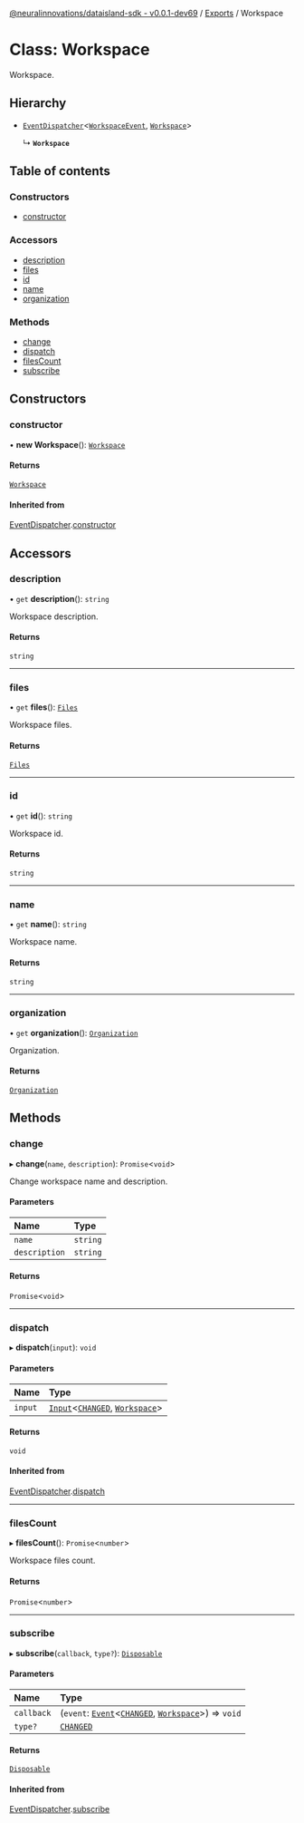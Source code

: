 [@neuralinnovations/dataisland-sdk - v0.0.1-dev69](../../README.md) / [Exports](../modules.md) / Workspace

# Class: Workspace

Workspace.

## Hierarchy

- [`EventDispatcher`](EventDispatcher.md)\<[`WorkspaceEvent`](../enums/WorkspaceEvent.md), [`Workspace`](Workspace.md)\>

  ↳ **`Workspace`**

## Table of contents

### Constructors

- [constructor](Workspace.md#constructor)

### Accessors

- [description](Workspace.md#description)
- [files](Workspace.md#files)
- [id](Workspace.md#id)
- [name](Workspace.md#name)
- [organization](Workspace.md#organization)

### Methods

- [change](Workspace.md#change)
- [dispatch](Workspace.md#dispatch)
- [filesCount](Workspace.md#filescount)
- [subscribe](Workspace.md#subscribe)

## Constructors

### constructor

• **new Workspace**(): [`Workspace`](Workspace.md)

#### Returns

[`Workspace`](Workspace.md)

#### Inherited from

[EventDispatcher](EventDispatcher.md).[constructor](EventDispatcher.md#constructor)

## Accessors

### description

• `get` **description**(): `string`

Workspace description.

#### Returns

`string`

___

### files

• `get` **files**(): [`Files`](Files.md)

Workspace files.

#### Returns

[`Files`](Files.md)

___

### id

• `get` **id**(): `string`

Workspace id.

#### Returns

`string`

___

### name

• `get` **name**(): `string`

Workspace name.

#### Returns

`string`

___

### organization

• `get` **organization**(): [`Organization`](Organization.md)

Organization.

#### Returns

[`Organization`](Organization.md)

## Methods

### change

▸ **change**(`name`, `description`): `Promise`\<`void`\>

Change workspace name and description.

#### Parameters

| Name | Type |
| :------ | :------ |
| `name` | `string` |
| `description` | `string` |

#### Returns

`Promise`\<`void`\>

___

### dispatch

▸ **dispatch**(`input`): `void`

#### Parameters

| Name | Type |
| :------ | :------ |
| `input` | [`Input`](../interfaces/Input.md)\<[`CHANGED`](../enums/WorkspaceEvent.md#changed), [`Workspace`](Workspace.md)\> |

#### Returns

`void`

#### Inherited from

[EventDispatcher](EventDispatcher.md).[dispatch](EventDispatcher.md#dispatch)

___

### filesCount

▸ **filesCount**(): `Promise`\<`number`\>

Workspace files count.

#### Returns

`Promise`\<`number`\>

___

### subscribe

▸ **subscribe**(`callback`, `type?`): [`Disposable`](../interfaces/Disposable.md)

#### Parameters

| Name | Type |
| :------ | :------ |
| `callback` | (`event`: [`Event`](../interfaces/Event.md)\<[`CHANGED`](../enums/WorkspaceEvent.md#changed), [`Workspace`](Workspace.md)\>) => `void` |
| `type?` | [`CHANGED`](../enums/WorkspaceEvent.md#changed) |

#### Returns

[`Disposable`](../interfaces/Disposable.md)

#### Inherited from

[EventDispatcher](EventDispatcher.md).[subscribe](EventDispatcher.md#subscribe)
